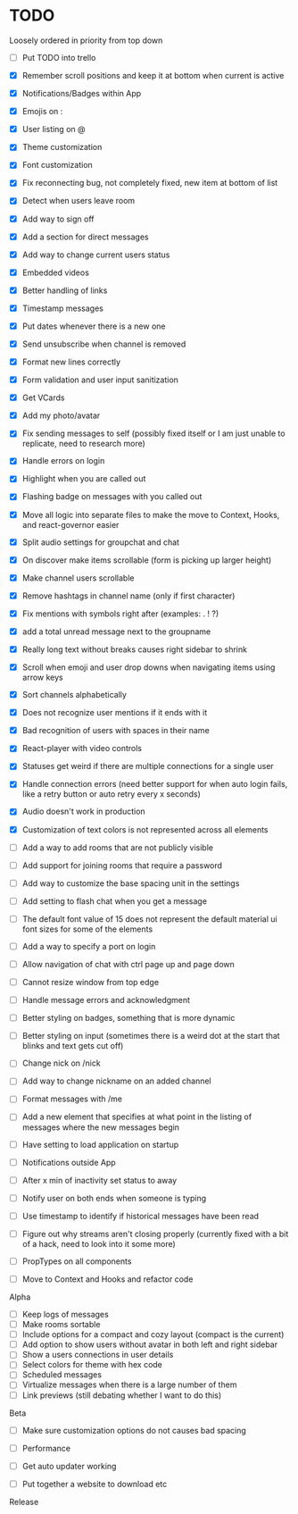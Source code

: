 # TODO

Loosely ordered in priority from top down

- [ ] Put TODO into trello
- [x] Remember scroll positions and keep it at bottom when current is active
- [x] Notifications/Badges within App
- [x] Emojis on :
- [x] User listing on @
- [x] Theme customization
- [x] Font customization
- [x] Fix reconnecting bug, not completely fixed, new item at bottom of list
- [x] Detect when users leave room
- [x] Add way to sign off
- [x] Add a section for direct messages
- [x] Add way to change current users status
- [x] Embedded videos
- [x] Better handling of links
- [x] Timestamp messages
- [x] Put dates whenever there is a new one
- [x] Send unsubscribe when channel is removed
- [x] Format new lines correctly
- [x] Form validation and user input sanitization
- [x] Get VCards
- [x] Add my photo/avatar
- [x] Fix sending messages to self (possibly fixed itself or I am just unable to replicate, need to research more)
- [x] Handle errors on login
- [x] Highlight when you are called out
- [x] Flashing badge on messages with you called out
- [x] Move all logic into separate files to make the move to Context, Hooks, and react-governor easier
- [x] Split audio settings for groupchat and chat
- [x] On discover make items scrollable (form is picking up larger height)
- [x] Make channel users scrollable
- [x] Remove hashtags in channel name (only if first character)
- [x] Fix mentions with symbols right after (examples: . ! ?)
- [x] add a total unread message next to the groupname
- [x] Really long text without breaks causes right sidebar to shrink
- [x] Scroll when emoji and user drop downs when navigating items using arrow keys
- [x] Sort channels alphabetically
- [x] Does not recognize user mentions if it ends with it
- [x] Bad recognition of users with spaces in their name
- [x] React-player with video controls
- [x] Statuses get weird if there are multiple connections for a single user
- [x] Handle connection errors (need better support for when auto login fails, like a retry button or auto retry every x seconds)
- [x] Audio doesn't work in production
- [x] Customization of text colors is not represented across all elements

- [ ] Add a way to add rooms that are not publicly visible
- [ ] Add support for joining rooms that require a password
- [ ] Add way to customize the base spacing unit in the settings
- [ ] Add setting to flash chat when you get a message
- [ ] The default font value of 15 does not represent the default material ui font sizes for some of the elements
- [ ] Add a way to specify a port on login
- [ ] Allow navigation of chat with ctrl page up and page down
- [ ] Cannot resize window from top edge
- [ ] Handle message errors and acknowledgment

- [ ] Better styling on badges, something that is more dynamic
- [ ] Better styling on input (sometimes there is a weird dot at the start that blinks and text gets cut off)

- [ ] Change nick on /nick
- [ ] Add way to change nickname on an added channel
- [ ] Format messages with /me

- [ ] Add a new element that specifies at what point in the listing of messages where the new messages begin
- [ ] Have setting to load application on startup
- [ ] Notifications outside App
- [ ] After x min of inactivity set status to away
- [ ] Notify user on both ends when someone is typing
- [ ] Use timestamp to identify if historical messages have been read

- [ ] Figure out why streams aren't closing properly (currently fixed with a bit of a hack, need to look into it some more)
- [ ] PropTypes on all components
- [ ] Move to Context and Hooks and refactor code

Alpha

- [ ] Keep logs of messages
- [ ] Make rooms sortable
- [ ] Include options for a compact and cozy layout (compact is the current)
- [ ] Add option to show users without avatar in both left and right sidebar
- [ ] Show a users connections in user details
- [ ] Select colors for theme with hex code
- [ ] Scheduled messages
- [ ] Virtualize messages when there is a large number of them
- [ ] Link previews (still debating whether I want to do this)

Beta

- [ ] Make sure customization options do not causes bad spacing
- [ ] Performance

- [ ] Get auto updater working
- [ ] Put together a website to download etc

Release
